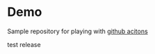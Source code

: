 # Demo

Sample repository for playing with [github acitons](https://docs.github.com/en/free-pro-team@latest/actions)

test release
